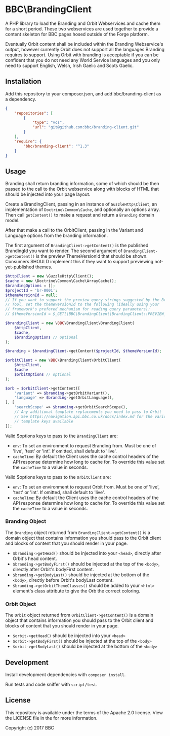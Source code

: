 BBC\BrandingClient
==================

A PHP library to load the Branding and Orbit Webservices and cache them for a
short period. These two webservices are used together to provide a content
skeleton for BBC pages hosed outside of the Forge platform.

Eventually Orbit content shall be included within the Branding Webservice's
output, however currently Orbit does not support all the languages Branding
requires to support. Using Orbit with branding is acceptable if you can be
confident that you do not need any World Service languages and you only need to
support English, Welsh, Irish Gaelic and Scots Gaelic.

Installation
-------------

Add this repository to your composer.json, and add bbc/branding-client as a
dependency.

```json
{
    "repositories": [
        {
            "type": "vcs",
            "url": "git@github.com:bbc/branding-client.git"
        }
    ],
    "require": {
        "bbc/branding-client": "^1.3"
    }
}
```


Usage
-----

Branding shall return branding information, some of which should be then passed
to the call to the Orbit webservice along with blocks of HTML that should be
injected into your page layout.

Create a BrandingClient, passing in an instance of `GuzzleHttp\Client`, an
implementation of `Doctrine\Common\Cache`, and optionally an options array. Then
call `getContent()` to make a request and return a `Branding` domain model.

After that make a call to the OrbitClient, passing in the Variant and Language
options from the branding information.

The first argument of `BrandingClient->getContent()` is the published BrandingId
you want to render.
The second argument of `BrandingClient->getContent()` is the preview
ThemeVersionId that should be shown. Consumers SHOULD implement this if they
want to support previewing not-yet-published themes.

```php
$httpClient = new \GuzzleHttp\Client();
$cache = new \Doctrine\Common\Cache\ArrayCache();
$brandingOptions = [];
$projectId = 'br-0001';
$themeVersionId = null;
// If you want to support the preview query strings suggested by the Branding
// Tool, set the themeVersionId to the following (ideally using your
// framework's prefered mechanism for reading query parameters):
// $themeVersionId = $_GET[\BBC\BrandingClient\BrandingClient::PREVIEW_PARAM];

$brandingClient = new \BBC\BrandingClient\BrandingClient(
    $httpClient,
    $cache,
    $brandingOptions // optional
);

$branding = $brandingClient->getContent($projectId, $themeVersionId);

$orbitClient = new \BBC\BrandingClient\OrbitClient(
    $httpClient,
    $cache
    $orbitOptions // optional
);

$orb = $orbitClient->getContent([
    'variant' => $branding->getOrbitVariant(),
    'language' => $branding->getOrbitLanguage(),
], [
    'searchScope' => $branding->getOrbitSearchScope(),
    // Any additional template replacements you need to pass to Orbit
    // See https://navigation.api.bbc.co.uk/docs/index.md for the various
    // template keys available
]);
```

Valid $options keys to pass to the `BrandingClient` are:

* `env`: To set an environment to request Branding from. Must be one of
  'live', 'test' or 'int'. If omitted, shall default to 'live'.
* `cacheTime`: By default the Client uses the cache control headers of the API
  response determine how long to cache for. To override this value set the
  `cacheTime` to a value in seconds.

Valid $options keys to pass to the `OrbitClient` are:

* `env`: To set an environment to request Orbit from. Must be one of
  'live', 'test' or 'int'. If omitted, shall default to 'live'.
* `cacheTime`: By default the Client uses the cache control headers of the API
  response determine how long to cache for. To override this value set the
  `cacheTime` to a value in seconds.

### Branding Object

The `Branding` object returned from `BrandingClient->getContent()` is a domain
object that contains information you should pass to the Orbit client and blocks
of content that you should render in your page.

* `$branding->getHead()` should be injected into your `<head>`, directly after
  Orbit's head content.
* `$branding->getBodyFirst()` should be injected at the top of the `<body>`,
  directly after Orbit's bodyFirst content.
* `$branding->getBodyLast()` should be injected at the bottom of the `<body>`,
  directly before Orbit's bodyLast content.
* `$branding->getOrbitThemeClasses()` should be added to your `<html>` element's
  class attribute to give the Orb the correct coloring.

### Orbit Object

The `Orbit` object returned from `OrbitClient->getContent()` is a domain object
that contains information you should pass to the Orbit client and blocks of
content that you should render in your page.

* `$orbit->getHead()` should be injected into your `<head>`
* `$orbit->getBodyFirst()` should be injected at the top of the `<body>`
* `$orbit->getBodyLast()` should be injected at the bottom of the `<body>`


Development
-----------

Install development dependencies with `composer install`.

Run tests and code sniffer with `script/test`.


License
-------

This repository is available under the terms of the Apache 2.0 license.
View the LICENSE file in the for more information.

Copyright (c) 2017 BBC
